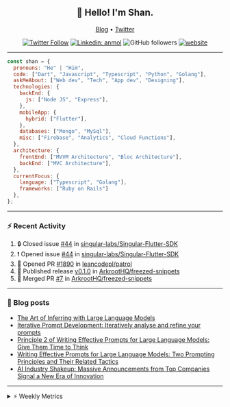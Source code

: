 <h2 align="center">👋 Hello! I'm Shan.</h2>
<p align="center">
  <a href="https://medium.com/feed/@shan-shaji">Blog</a> •
  <a href="https://twitter.com/intent/follow?screen_name=shan__shaji">Twitter</a>
</p>

<p align="center"><a href="https://twitter.com/intent/follow?screen_name=shan__shaji"><img src="https://img.shields.io/twitter/follow/shan__shaji?style=flat" alt="Twitter Follow"></a>
<a href="https://www.linkedin.com/in/shan-shaji/"><img src="https://img.shields.io/badge/shan-shaji?style=flat-square&amp;logo=Linkedin&amp;logoColor=white&amp;link=https://www.linkedin.com/in/shan-shaji/" alt="Linkedin: anmol"></a>
<img src="https://img.shields.io/github/followers/shan-shaji?label=Follow&amp;style=social" alt="GitHub followers">
<a href="http://shan-shaji.github.io/"><img src="https://img.shields.io/badge/Website-46a2f1.svg?&amp;style=flat-square&amp;logo=Google-Chrome&amp;logoColor=white&amp;link=http://shan-shaji.github.io/" alt="website"></a></p>

<hr>

```javascript
const shan = {
  pronouns: "He" | "Him",
  code: ["Dart", "Javascript", "Typescript", "Python", "Golang"],
  askMeAbout: ["Web dev", "Tech", "App dev", "Designing"],
  technologies: {
    backEnd: {
      js: ["Node JS", "Express"],
    },
    mobileApp: {
      hybrid: ["Flutter"],
    },
    databases: ["Mongo", "MySql"],
    misc: ["Firebase", "Analytics", "Cloud Functions"],
  },
  architecture: {
    frontEnd: ["MVVM Architecture", "Bloc Architecture"],
    backEnd: ["MVC Architecture"],
  },
  currentFocus: {
    language: ["Typescript", "Golang"],
    frameworks: ["Ruby on Rails"]
  },
};
```

---

### ⚡ Recent Activity

<!--START_SECTION:activity-->
1. 🔒 Closed issue [#44](https://github.com/singular-labs/Singular-Flutter-SDK/issues/44) in [singular-labs/Singular-Flutter-SDK](https://github.com/singular-labs/Singular-Flutter-SDK)
2. ❗ Opened issue [#44](https://github.com/singular-labs/Singular-Flutter-SDK/issues/44) in [singular-labs/Singular-Flutter-SDK](https://github.com/singular-labs/Singular-Flutter-SDK)
3. 💪 Opened PR [#1890](https://github.com/leancodepl/patrol/pull/1890) in [leancodepl/patrol](https://github.com/leancodepl/patrol)
4. 🚀 Published release [v0.1.0](https://github.com/ArkrootHQ/freezed-snippets/releases/tag/v0.1.0) in [ArkrootHQ/freezed-snippets](https://github.com/ArkrootHQ/freezed-snippets)
5. 🎉 Merged PR [#7](https://github.com/ArkrootHQ/freezed-snippets/pull/7) in [ArkrootHQ/freezed-snippets](https://github.com/ArkrootHQ/freezed-snippets)
<!--END_SECTION:activity-->

---

### 📕 Blog posts

<!-- BLOG-POST-LIST:START -->
- [The Art of Inferring with Large Language Models](https://dev.to/arkroot/the-art-of-inferring-with-large-language-models-243m)
- [Iterative Prompt Development: Iteratively analyse and refine your prompts](https://dev.to/arkroot/iterative-prompt-development-iteratively-analyse-and-refine-your-prompts-3ibl)
- [Principle 2 of Writing Effective Prompts for Large Language Models: Give Them Time to Think](https://dev.to/arkroot/principle-2-of-writing-effective-prompts-for-large-language-models-give-them-time-to-think-25j3)
- [Writing Effective Prompts for Large Language Models: Two Prompting Principles and Their Related Tactics](https://dev.to/arkroot/writing-effective-prompts-for-large-language-models-two-prompting-principles-and-their-related-tactics-151a)
- [AI Industry Shakeup: Massive Announcements from Top Companies Signal a New Era of Innovation](https://dev.to/shanshaji/ai-industry-shakeup-massive-announcements-from-top-companies-signal-a-new-era-of-innovation-pj7)
<!-- BLOG-POST-LIST:END -->

<hr>
<details>
    <summary>⚡ Weekly Metrics</summary>
    <p>
    
<!--START_SECTION:waka-->
![Code Time](http://img.shields.io/badge/Code%20Time-2%2C759%20hrs%2031%20mins-blue)

![Profile Views](http://img.shields.io/badge/Profile%20Views-0-blue)

**🐱 My GitHub Data** 

> 📦 ? Used in GitHub's Storage 
 > 
> 🏆 660 Contributions in the Year 2023
 > 
> 💼 Opted to Hire
 > 
> 📜 128 Public Repositories 
 > 
> 🔑 0 Private Repositories 
 > 
**I'm a Night 🦉** 

```text
🌞 Morning                8038 commits        ████░░░░░░░░░░░░░░░░░░░░░   16.53 % 
🌆 Daytime                14640 commits       ████████░░░░░░░░░░░░░░░░░   30.11 % 
🌃 Evening                19328 commits       ██████████░░░░░░░░░░░░░░░   39.75 % 
🌙 Night                  6615 commits        ███░░░░░░░░░░░░░░░░░░░░░░   13.61 % 
```
📅 **I'm Most Productive on Friday** 

```text
Monday                   8318 commits        ████░░░░░░░░░░░░░░░░░░░░░   17.11 % 
Tuesday                  8387 commits        ████░░░░░░░░░░░░░░░░░░░░░   17.25 % 
Wednesday                6231 commits        ███░░░░░░░░░░░░░░░░░░░░░░   12.82 % 
Thursday                 9099 commits        █████░░░░░░░░░░░░░░░░░░░░   18.71 % 
Friday                   9268 commits        █████░░░░░░░░░░░░░░░░░░░░   19.06 % 
Saturday                 3663 commits        ██░░░░░░░░░░░░░░░░░░░░░░░   07.53 % 
Sunday                   3655 commits        ██░░░░░░░░░░░░░░░░░░░░░░░   07.52 % 
```


📊 **This Week I Spent My Time On** 

```text
🕑︎ Time Zone: Asia/Kolkata

💬 Programming Languages: 
No Activity Tracked This Week

🔥 Editors: 
No Activity Tracked This Week

🐱‍💻 Projects: 
No Activity Tracked This Week

💻 Operating System: 
No Activity Tracked This Week
```

**I Mostly Code in Dart** 

```text
Dart                     55 repos            ████████████░░░░░░░░░░░░░   48.25 % 
Python                   6 repos             █░░░░░░░░░░░░░░░░░░░░░░░░   05.26 % 
TypeScript               5 repos             █░░░░░░░░░░░░░░░░░░░░░░░░   04.39 % 
C++                      3 repos             █░░░░░░░░░░░░░░░░░░░░░░░░   02.63 % 
Shell                    1 repo              ░░░░░░░░░░░░░░░░░░░░░░░░░   00.88 % 
```




 Last Updated on 28/11/2023 18:54:00 UTC
<!--END_SECTION:waka-->

</p>
 </details>
